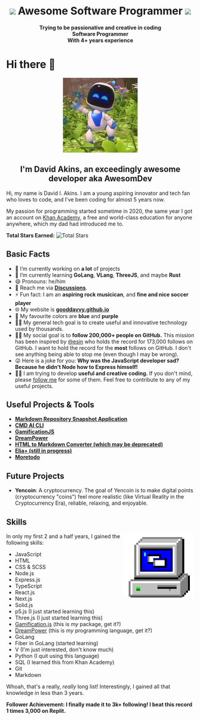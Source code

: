 <h1 align="center">
  <img src="https://media.giphy.com/media/hvRJCLFzcasrR4ia7z/giphy.gif" width="28" />
  Awesome Software Programmer
  <img src="https://media.giphy.com/media/hvRJCLFzcasrR4ia7z/giphy.gif" width="28" />
</h1>

<div align="center">
  <b>Trying to be passionative and creative in coding</b><br/>
  <b>Software Programmer</b><br/>
  <b>With 4+ years experience</b><br/>
</div>


# Hi there 👋
<div align="center">
  <img src="https://raw.githubusercontent.com/CharlesDerek/charlesderek/main/assets/hi.webp" />
  <br />
  <h2>I'm David Akins, an exceedingly awesome developer aka AwesomDev</h2>
</div>

<p>
    Hi, my name is David I. Akins. I am a young aspiring innovator and tech fan who loves to code, and I've been coding for almost 5 years now.
</p>
<p>
  My passion for programming started sometime in 2020, the same year I got an account on <a href="https://khanacademy.org">Khan Academy</a>, a free and world-class education for anyone anywhere, which my dad had introduced me to.
</p>

**Total Stars Earned:**  ![Total Stars](https://img.shields.io/github/stars/gooddavvy?style=flat-square)

## Basic Facts
- 🔭 I’m currently working on **a lot** of projects
- 🌱 I’m currently learning **GoLang**, **VLang**, **ThreeJS**, and maybe **Rust**
- 😄 Pronouns: he/him
- 💬 Reach me via **[Discussions](https://github.com/gooddavvy/gooddavvy/discussions)**.
- ⚡ Fun fact: I am an **aspiring rock musicican**, and **fine and nice soccer player**
- 🌐 My website is **[gooddavvy.github.io](https://gooddavvy.github.io)**
- 🎨 My favourite colors are **blue** and **purple**
- 👏🏾 My general tech goal is to create useful and innovative technology used by thousands.
- 👏🏾 My social goal is to **follow 200,000+ people on GitHub.** This mission has been inspired by [@esin](https://github.com/esin) who holds the record for 173,000 follows on GitHub. I want to hold the record for the **most** follows on GitHub. I don't see anything being able to stop me (even though I may be wrong).
- 😜 Here is a joke for you: **Why was the JavaScript developer sad? Because he didn't Node how to Express himself!**
- 👨‍💻 I am trying to develop **useful and creative coding.** If you don't mind, please [follow me](https://github.com/gooddavvy) for some of them. Feel free to contribute to any of my useful projects.

## Useful Projects & Tools
- **[Markdown Repository Snapshot Application](https://github.com/gooddavvy/markdown-repository-snapshot-app)**
- **[CMD AI CLI](https://github.com/gooddavvy/cmd-ai-cli)**
- **[GamificationJS](https://github.com/gooddavvy/gamification-js)**
- **[DreamPower](https://github.com/gooddavvy/DreamPower)**
- **[HTML to Markdown Converter (which may be deprecated)](https://github.com/gooddavvy/html-to-markdown-converter)**
- **[Elia+ (still in progress)](https://github.com/gooddavvy/EliaPlus)**
- **[Moretodo](https://github.com/gooddavvy/moretodo)**

## Future Projects
- **Yencoin**: A cryptocurrency. The goal of Yencoin is to make digital points (cryptocurrency "coins") feel more realistic (like Virtual Reality in the Cryptocurrency Era), reliable, relaxing, and enjoyable.

## Skills

<img align="right" alt="PC GIF" src="https://github.com/TheDudeThatCode/TheDudeThatCode/blob/master/Assets/PC.gif" width="190" />

In only my first 2 and a half years, I gained the following skills:

- JavaScript
- HTML
- CSS & SCSS
- Node.js
- Express.js
- TypeScript
- React.js
- Next.js
- Solid.js
- p5.js (I just started learning this)
- Three.js (I just started learning this)
- [Gamification.js](https://github.com/gooddavvy/gamification-js) (this is _my_ package, get it?)
- [DreamPower](https://github.com/gooddavvy/DreamPower) (this is _my_ programming language, get it?)
- GoLang
- Fiber in GoLang (started learning)
- V (I'm just interested, don't know much)
- Python (I quit using this language)
- SQL (I learned this from Khan Academy)
- Git
- Markdown

Whoah, that's a really, _really_ long list! Interestingly, I gained all that knowledge in less than 3 years.

**Follower Achievement: I finally made it to 3k+ following! I beat this record 1 times 3,000 on Replit.**
